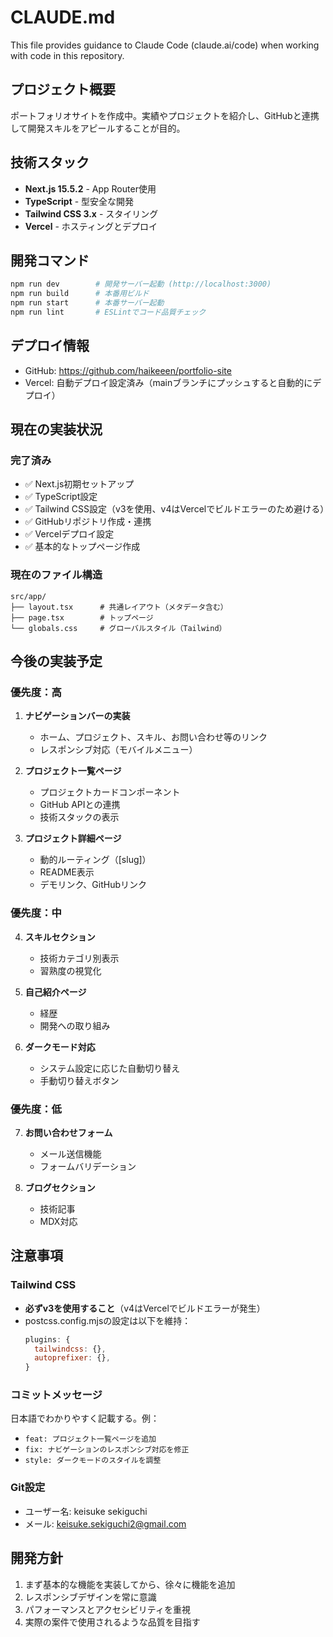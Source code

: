 # CLAUDE.md

This file provides guidance to Claude Code (claude.ai/code) when working with code in this repository.

## プロジェクト概要
ポートフォリオサイトを作成中。実績やプロジェクトを紹介し、GitHubと連携して開発スキルをアピールすることが目的。

## 技術スタック
- **Next.js 15.5.2** - App Router使用
- **TypeScript** - 型安全な開発
- **Tailwind CSS 3.x** - スタイリング
- **Vercel** - ホスティングとデプロイ

## 開発コマンド
```bash
npm run dev        # 開発サーバー起動 (http://localhost:3000)
npm run build      # 本番用ビルド
npm run start      # 本番サーバー起動
npm run lint       # ESLintでコード品質チェック
```

## デプロイ情報
- GitHub: https://github.com/haikeeen/portfolio-site
- Vercel: 自動デプロイ設定済み（mainブランチにプッシュすると自動的にデプロイ）

## 現在の実装状況

### 完了済み
- ✅ Next.js初期セットアップ
- ✅ TypeScript設定
- ✅ Tailwind CSS設定（v3を使用、v4はVercelでビルドエラーのため避ける）
- ✅ GitHubリポジトリ作成・連携
- ✅ Vercelデプロイ設定
- ✅ 基本的なトップページ作成

### 現在のファイル構造
```
src/app/
├── layout.tsx      # 共通レイアウト（メタデータ含む）
├── page.tsx        # トップページ
└── globals.css     # グローバルスタイル（Tailwind）
```

## 今後の実装予定

### 優先度：高
1. **ナビゲーションバーの実装**
   - ホーム、プロジェクト、スキル、お問い合わせ等のリンク
   - レスポンシブ対応（モバイルメニュー）

2. **プロジェクト一覧ページ**
   - プロジェクトカードコンポーネント
   - GitHub APIとの連携
   - 技術スタックの表示

3. **プロジェクト詳細ページ**
   - 動的ルーティング（[slug]）
   - README表示
   - デモリンク、GitHubリンク

### 優先度：中
4. **スキルセクション**
   - 技術カテゴリ別表示
   - 習熟度の視覚化

5. **自己紹介ページ**
   - 経歴
   - 開発への取り組み

6. **ダークモード対応**
   - システム設定に応じた自動切り替え
   - 手動切り替えボタン

### 優先度：低
7. **お問い合わせフォーム**
   - メール送信機能
   - フォームバリデーション

8. **ブログセクション**
   - 技術記事
   - MDX対応

## 注意事項

### Tailwind CSS
- **必ずv3を使用すること**（v4はVercelでビルドエラーが発生）
- postcss.config.mjsの設定は以下を維持：
  ```javascript
  plugins: {
    tailwindcss: {},
    autoprefixer: {},
  }
  ```

### コミットメッセージ
日本語でわかりやすく記載する。例：
- `feat: プロジェクト一覧ページを追加`
- `fix: ナビゲーションのレスポンシブ対応を修正`
- `style: ダークモードのスタイルを調整`

### Git設定
- ユーザー名: keisuke sekiguchi
- メール: keisuke.sekiguchi2@gmail.com

## 開発方針
1. まず基本的な機能を実装してから、徐々に機能を追加
2. レスポンシブデザインを常に意識
3. パフォーマンスとアクセシビリティを重視
4. 実際の案件で使用されるような品質を目指す